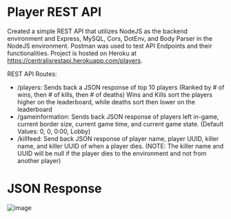 # Player REST API

Created a simple REST API that utilizes NodeJS as the backend environment and Express, MySQL, Cors, DotEnv, and Body Parser in the NodeJS environment. Postman was used to test API Endpoints and their functionalities. Project is hosted on Heroku at https://centralisrestapi.herokuapp.com/players.

REST API Routes:
- /players: Sends back a JSON response of top 10 players (Ranked by # of wins, then # of kills, then # of deaths)
Wins and Kills sort the players higher on the leaderboard, while deaths sort then lower on the leaderboard
- /gameinformation: Sends back JSON response of players left in-game, current border size, current game time, and current game state. (Default Values: 0, 0, 0:00, Lobby)
- /killfeed: Send back JSON response of player name, player UUID, killer name, and killer UUID of when a player dies. (NOTE: The killer name and UUID will be null if the player dies to the environment and not from another player)

# JSON Response
![image](https://user-images.githubusercontent.com/63007329/186742361-759f71d4-f730-4265-ad3f-2cb22ec2ec20.png)
